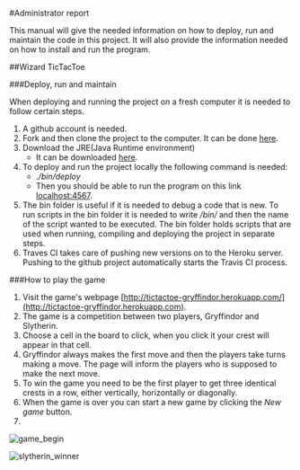 #Administrator report

This manual will give the needed information on how to deploy, run and maintain the code in this project. It will also provide the information needed on how to install and run the program.

##Wizard TicTacToe

###Deploy, run and maintain

When deploying and running the project on a fresh computer it is needed to follow certain steps. 

1. A github account is needed.
2. Fork and then clone the project to the computer. It can be done [here](https://github.com/GryffindorFOREVER/TicTacToe). 
3. Download the JRE(Java Runtime environment)
    * It can be downloaded [here](http://www.oracle.com/technetwork/java/javase/downloads/jre8-downloads-2133155.html).
4. To deploy and run the project locally the following command is needed:
    * *./bin/deploy*
    * Then you should be able to run the program on this link [localhost:4567](localhost:4567).
5. The bin folder is useful if it is needed to debug a code that is new. To run scripts in the bin folder it is needed to write */bin/* and then the name of the script wanted to be executed. The bin folder holds scripts that are used when running, compiling and deploying the project in separate steps.
6. Traves CI takes care of pushing new versions on to the Heroku server. Pushing to the github project automatically starts the Travis CI process.

###How to play the game

1. Visit the game's webpage [http://tictactoe-gryffindor.herokuapp.com/](http://tictactoe-gryffindor.herokuapp.com).
2. The game is a competition between two players, Gryffindor and Slytherin.
3. Choose a cell in the board to click, when you click it your crest will appear in that cell.
4. Gryffindor always makes the first move and then the players take turns making a move. The page will inform the players who is supposed to make the next move.
5. To win the game you need to be the first player to get three identical crests in a row, either vertically, horizontally or diagonally. 
6. When the game is over you can start a new game by clicking the _New game_ button.
7. 
![game_begin](http://i66.tinypic.com/nmawk6.png) 

![slytherin_winner](http://i64.tinypic.com/161l2iu.png)


